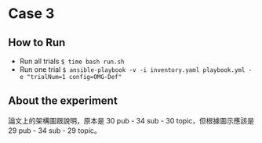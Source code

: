 # Case 3
## How to Run
- Run all trials
  `$ time bash run.sh`
- Run one trial
  `$ ansible-playbook -v -i inventory.yaml playbook.yml -e "trialNum=1 config=OMG-Def"`

## About the experiment
論文上的架構圖跟說明，原本是 30 pub - 34 sub - 30 topic，但根據圖示應該是 29 pub - 34 sub - 29 topic。
